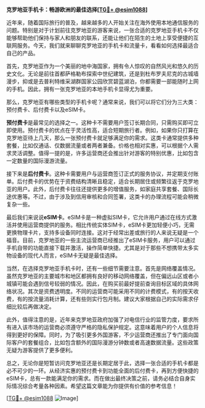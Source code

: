 **克罗地亚手机卡：畅游欧洲的最佳选择[[TG💪+ @esim1088](https://t.me/s/esim1088)]**

近年来，随着国际旅行的普及，越来越多的人开始关注在海外使用本地通信服务的问题。特别是对于计划前往克罗地亚的游客来说，一张合适的克罗地亚手机卡不仅能够帮助他们保持与家人和朋友的联系，还能让他们在陌生的土地上享受便捷的互联网服务。今天，我们就来聊聊克罗地亚的手机卡和流量卡，看看如何选择最适合自己的产品。

首先，克罗地亚作为一个美丽的地中海国家，拥有令人惊叹的自然风光和悠久的历史文化。无论是前往首都萨格勒布探索中世纪建筑，还是到杜布罗夫尼克的古城墙漫步，抑或是去普利特维采湖群国家公园欣赏碧蓝湖泊，你都需要一部能随时上网的手机。因此，拥有一张克罗地亚的本地手机卡显得尤为重要。

那么，克罗地亚有哪些类型的手机卡呢？通常来说，我们可以将它们分为三大类：预付费卡、后付费卡以及eSIM卡。

**预付费卡**是最常见的选择之一。这种卡不需要用户签订长期合同，只需购买即可立即使用。预付费卡的优点在于灵活性高，适合短期旅行者。例如，如果你只打算在克罗地亚待上几天，那么一张预付费卡就足够满足你的需求。这类卡通常提供多种套餐，比如仅通话、仅数据流量或者两者兼备。价格也相对实惠，可以根据个人需求灵活调整。值得一提的是，许多运营商还会推出针对游客的特别优惠，比如包含一定数量的国际漫游流量。

接下来是**后付费卡**。这种卡需要用户与运营商签订正式的服务协议，并定期支付账单。后付费卡的优势在于资费结构清晰且稳定，适合长期居住或频繁往返于克罗地亚的用户。此外，后付费卡往往还提供更多的增值服务，如家庭共享套餐、国际长途优惠等。不过，由于涉及到信用审核和合同签署，这类卡的办理流程可能会稍微复杂一些。

最后我们来说说**eSIM卡**。eSIM卡是一种虚拟SIM卡，它允许用户通过在线方式激活并使用运营商提供的服务。相比传统实体SIM卡，eSIM卡更加轻便小巧，无需更换物理卡片，支持多设备同时连接。这对于经常出差或旅行的人来说无疑是一个福音。目前，克罗地亚的一些主流运营商已经推出了eSIM卡服务，用户可以通过手机自带的功能直接下载并激活，操作简单快捷。尤其是对于那些不想携带太多实物设备的现代人而言，eSIM卡无疑是最佳选择。

当然，在选择克罗地亚手机卡时，还有一些细节需要注意。首先是网络覆盖情况。虽然克罗地亚的主要城市和地区都拥有良好的移动网络覆盖，但在偏远山区或者小城镇可能会遇到信号较弱的情况。因此，在购买前最好提前查询目标区域的具体网络状况。其次是资费透明度。不同的运营商可能采用不同的计费模式，有的按天收费，有的按流量消耗计算，还有些则实行包月制。建议大家根据自己的实际需求仔细比较后再做决定。

此外，值得注意的是，近年来克罗地亚政府加强了对电信行业的监管力度，要求所有进入该市场的运营商必须遵守严格的隐私保护规定。这意味着用户的个人信息将得到更好的保障。同时，为了吸引更多外国游客，不少运营商还推出了专门面向国际客户的套餐组合，比如包含额外的国际漫游分钟数或者高速数据流量。这些政策无疑为游客提供了更多便利。

总之，无论你是短暂访问克罗地亚还是长期定居于此，选择一张合适的手机卡都是必不可少的一环。从经济实惠的预付费卡到功能全面的后付费卡，再到方便快捷的eSIM卡，总有一款能满足你的需求。而在做出最终决策之前，请务必结合自身实际情况综合考量各种因素。希望这篇文章能为你提供有价值的参考信息！

[[TG💪+ @esim1088](https://t.me/s/esim1088) ![Image](https://i.postimg.cc/4NQfJmqS/Snipaste-2025-05-13-00-14-12.png)]
